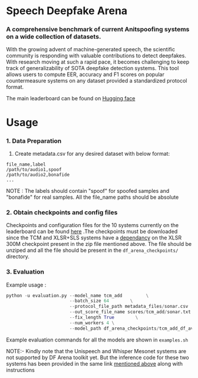 # Speech Deepfake Arena

### A comprehensive benchmark of current Anitspoofing systems on a wide collection of datasets. 

With the growing advent of machine-generated speech, the scientific community is responding with valuable contributions to detect deepfakes. With research moving at such a rapid pace, it becomes challenging to keep track of generalizability of SOTA deepfake detection systems. This tool allows users to compute EER, accuracy and F1 scores on popular countermeasure systems on any dataset provided a standardized protocol format.

The main leaderboard can be found on [Hugging face](https://huggingface.co/spaces/Speech-Arena-2025/Speech-DF-Arena)


# Usage 							
### 1. Data Preparation 

1. Create metadata.csv for any desired dataset with below format:
```
file_name,label
/path/to/audio1,spoof
/path/to/audio2,bonafide
...

```
NOTE : The labels should contain "spoof" for spoofed samples and "bonafide" for real samples.
       All the file_name paths should be absolute 

### 2. Obtain checkpoints and config files

Checkpoints and configuration files for the 10 systems currently on the leaderboard can be found [here](https://drive.google.com/file/d/1iajJbXtrTDgyvxQYBA44V9_-nd9RaMzj/view?usp=sharing) .The checkpoints must be downloaded since the TCM and XLSR+SLS systems have a [dependancy](https://github.com/Speech-Arena/speech_df_arena/blob/0fdeed13d964356339ab095beed2b552930cd3b4/Models/tcm_add.py#L292) on the XLSR 300M checkpoint present in the zip file mentioned above. The file should be unziped and all the file should be present in the `df_arena_checkpoints/` directory. 
### 3. Evaluation



Example usage : 
```py
python -u evaluation.py --model_name tcm_add         \
                        --batch_size 64        \
                        --protocol_file_path metadata_files/sonar.csv          \
                        --out_score_file_name scores/tcm_add/sonar.txt        \
                        --fix_length True        \
                        --num_workers 4 \
                        --model_path df_arena_checkpoints/tcm_add_df_avg_5_best.pth>scores/logs/tcm_add/sonar.txt 
```
Example evaluation commands for all the models are shown in `examples.sh`

NOTE:- Kindly note that the Unispeech and Whisper Mesonet systems are not supported by DF Arena toolkit yet. But the inference code for these two systems has been provided in the same link [mentioned above]([here](https://drive.google.com/file/d/1iajJbXtrTDgyvxQYBA44V9_-nd9RaMzj/view?usp=sharing)) along with instructions
